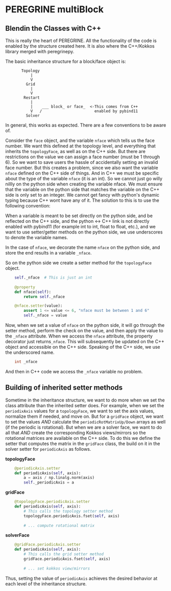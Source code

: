 # PEREGRINE multiBlock #

## Blendin the Classes with C++ ##

This is really the heart of PEREGRINE. All the functionality of the code is
enabled by the structure created here. It is also where the C++/Kokkos library
merged with peregrinepy. 

The basic inheritance structure for a block/face object is:


           Topology
               |
               V
             Grid
               |
               V
            Restart
               |
               |    ___ block_ or face_  <-This comes from C++ 
               V   /                       enabled by pybind11
             Solver
             

In general, this works as expected. There are a few conventions to be aware of.

Consider the ```face``` object, and the variable ```nface``` which tells us the
face number. We want this defined at the topology level, and everything that
inherits the ```topologyFace```, as well as on the C++ side. But there are
restrictions on the value we can assign a face number (must be 1 through 6). So
we want to save users the hassle of accidentally setting an invalid face
number. But this creates a problem, since we also want the variable ```nface```
defined on the C++ side of things. And in C++ we must be specific about the type
of the variable ```nface``` (it is an int). So we cannot just go willy nillly on
the python side when creating the variable nface. We must ensure that the
variable on the python side that matches the variable on the C++ side is only
set to an integer. We cannot get fancy with python's dynamic typing because C++
wont have any of it. The solution to this is to use the following convention:

When a variable is meant to be set directly on the python side, and be reflected
on the C++ side, and the python <-> C++ link is not directly enabled with
pybind11 (for example int to int, float to float, etc.), and we want to use
setter/getter methods on the python side, we use underscores to denote the
variable names.

In the case of ```nface```, we decorate the name ```nface``` on the python side,
and store the end results in a variable ```_nface```.


So on the python side we create a setter method for the ```topologyFace```
object.

``` python
    self._nface  # This is just an int
    
    @property
    def nface(self):
        return self._nface

    @nface.setter(value):
        assert 1 <= value <= 6, "nface must be between 1 and 6"
        self._nface = value
```
        
Now, when we set a value of ```nface``` on the python side, it will go through
the setter method, perform the check on the value, and then apply the value to
the ```_nface``` attribute. When we access the ```nface``` attribute, the property
decorator just returns```_nface```. This will subsequently be updated on the C++ object
and accessible on the C++ side. Speaking of the C++ side, we use the underscored name.

``` c++
    int _nface
```

And then in C++ code we access the ```_nface``` variable no problem.

## Building of inherited setter methods ##

Sometime in the inheritance structure, we want to do more when we set the
class attribute than the inherited setter does. For example, when we set the
```periodixAxis``` values for a ```topologyFace```, we want to set the axis
values, normalize them if needed, and move on. But for a ```gridFace``` object,
we want to set the values *AND* calculate the ```periodicRotMatrixUp/Down```
arrays as well (if the periodic is rotational). But when we are a solver face,
we want to do all that *AND* create the corresponding Kokkos views/mirrors so
the rotational matrices are available on the C++ side. To do this we define the
setter that computes the matrix in the ```gridFace``` class, the build on it in
the solver setter for  ```periodicAxis``` as follows.

**topologyFace**

``` python
    @periodicAxis.setter
    def periodicAxis(self, axis):
        a = axis / np.linalg.norm(axis)
        self._periodicAxis = a
```

**gridFace**
``` python
    @topologyFace.periodicAxis.setter
    def periodicAxis(self, axis):
        # This calls the topology setter method
        topologyFace.periodicAxis.fset(self, axis) 
        
        # ... compute rotational matrix
```

**solverFace**
``` python
    @gridFace.periodicAxis.setter
    def periodicAxis(self, axis):
        # This calls the grid setter method
        gridFace.periodicAxis.fset(self, axis) 
        
        # ... set kokkos view/mirrors
```

Thus, setting the value of ```periodicAxis``` achieves the desired behavior at
each level of the inheritance structure.
